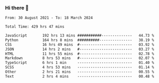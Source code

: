 ### Hi there 👋

<!--
**dominoto/dominoto** is a ✨ _special_ ✨ repository because its `README.md` (this file) appears on your GitHub profile.

Here are some ideas to get you started:

- 🔭 I’m currently working on ...
- 🌱 I’m currently learning ...
- 👯 I’m looking to collaborate on ...
- 🤔 I’m looking for help with ...
- 💬 Ask me about ...
- 📫 How to reach me: ...
- 😄 Pronouns: ...
- ⚡ Fun fact: ...
-->
<!--START_SECTION:waka-->

```txt
From: 30 August 2021 - To: 18 March 2024

Total Time: 429 hrs 47 mins

JavaScript       192 hrs 13 mins ###########--------------   44.73 %
Python           164 hrs 8 mins  ##########---------------   38.19 %
CSS              16 hrs 49 mins  #------------------------   03.92 %
JSON             14 hrs 2 mins   #------------------------   03.27 %
HTML             11 hrs 55 mins  #------------------------   02.78 %
Markdown         8 hrs 53 mins   #------------------------   02.07 %
TypeScript       6 hrs 1 min     -------------------------   01.40 %
SCSS             4 hrs 53 mins   -------------------------   01.14 %
Other            2 hrs 21 mins   -------------------------   00.55 %
Text             2 hrs 4 mins    -------------------------   00.48 %
```

<!--END_SECTION:waka-->
